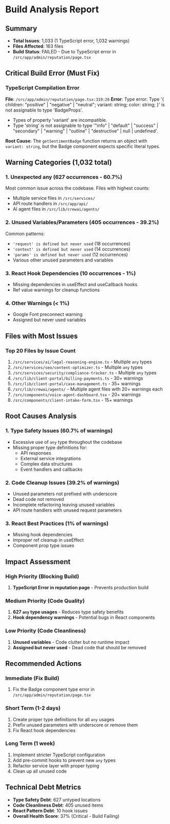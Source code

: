 # Build Analysis Report

## Summary

- **Total Issues**: 1,033 (1 TypeScript error, 1,032 warnings)
- **Files Affected**: 163 files
- **Build Status**: FAILED - Due to TypeScript error in `/src/app/admin/reputation/page.tsx`

## Critical Build Error (Must Fix)

### TypeScript Compilation Error

**File**: `/src/app/admin/reputation/page.tsx:319:26`
**Error**: Type error: Type '{ children: "positive" | "negative" | "neutral"; variant: string; color: string; }' is not assignable to type 'BadgeProps'.

- Types of property 'variant' are incompatible.
- Type 'string' is not assignable to type '"info" | "default" | "success" | "secondary" | "warning" | "outline" | "destructive" | null | undefined'.

**Root Cause**: The `getSentimentBadge` function returns an object with `variant: string`, but the Badge component expects specific literal types.

## Warning Categories (1,032 total)

### 1. Unexpected any (627 occurrences - 60.7%)

Most common issue across the codebase. Files with highest counts:

- Multiple service files in `/src/services/`
- API route handlers in `/src/app/api/`
- AI agent files in `/src/lib/crewai/agents/`

### 2. Unused Variables/Parameters (405 occurrences - 39.2%)

Common patterns:

- `'request' is defined but never used` (18 occurrences)
- `'context' is defined but never used` (14 occurrences)
- `'params' is defined but never used` (12 occurrences)
- Various other unused parameters and variables

### 3. React Hook Dependencies (10 occurrences - 1%)

- Missing dependencies in useEffect and useCallback hooks
- Ref value warnings for cleanup functions

### 4. Other Warnings (< 1%)

- Google Font preconnect warning
- Assigned but never used variables

## Files with Most Issues

### Top 20 Files by Issue Count

1. `/src/services/ai/legal-reasoning-engine.ts` - Multiple `any` types
2. `/src/services/seo/content-optimizer.ts` - Multiple `any` types
3. `/src/services/security/compliance-tracker.ts` - Multiple `any` types
4. `/src/lib/client-portal/billing-payments.ts` - 30+ warnings
5. `/src/lib/client-portal/case-management.ts` - 35+ warnings
6. `/src/lib/crewai/agents/` - Multiple agent files with 20+ warnings each
7. `/src/components/voice-agent-dashboard.tsx` - 20+ warnings
8. `/src/components/client-intake-form.tsx` - 15+ warnings

## Root Causes Analysis

### 1. Type Safety Issues (60.7% of warnings)

- Excessive use of `any` type throughout the codebase
- Missing proper type definitions for:
  - API responses
  - External service integrations
  - Complex data structures
  - Event handlers and callbacks

### 2. Code Cleanup Issues (39.2% of warnings)

- Unused parameters not prefixed with underscore
- Dead code not removed
- Incomplete refactoring leaving unused variables
- API route handlers with unused request parameters

### 3. React Best Practices (1% of warnings)

- Missing hook dependencies
- Improper ref cleanup in useEffect
- Component prop type issues

## Impact Assessment

### High Priority (Blocking Build)

1. **TypeScript Error in reputation page** - Prevents production build

### Medium Priority (Code Quality)

1. **627 `any` type usages** - Reduces type safety benefits
2. **Hook dependency warnings** - Potential bugs in React components

### Low Priority (Code Cleanliness)

1. **Unused variables** - Code clutter but no runtime impact
2. **Assigned but never used** - Dead code that should be removed

## Recommended Actions

### Immediate (Fix Build)

1. Fix the Badge component type error in `/src/app/admin/reputation/page.tsx`

### Short Term (1-2 days)

1. Create proper type definitions for all `any` usages
2. Prefix unused parameters with underscore or remove them
3. Fix React hook dependencies

### Long Term (1 week)

1. Implement stricter TypeScript configuration
2. Add pre-commit hooks to prevent new `any` types
3. Refactor service layer with proper typing
4. Clean up all unused code

## Technical Debt Metrics

- **Type Safety Debt**: 627 untyped locations
- **Code Cleanliness Debt**: 405 unused items
- **React Pattern Debt**: 10 hook issues
- **Overall Health Score**: 37% (Critical - Build Failing)
